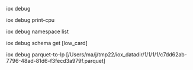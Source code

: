 
iox debug

iox debug print-cpu

iox debug namespace list

iox debug schema get [low_card]

iox debug parquet-to-lp [/Users/ma/j/tmp22/iox_datadir/1/1/1/1/c7dd62ab-7796-48ad-81d6-f3fecd3a979f.parquet] 